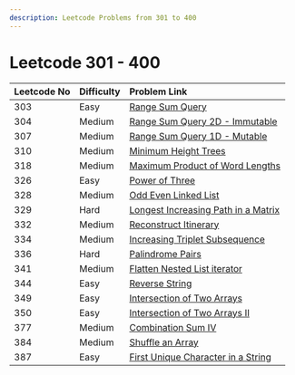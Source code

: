 ```yaml
---
description: Leetcode Problems from 301 to 400
---
```


# Leetcode 301 - 400



| Leetcode No | Difficulty | Problem Link |
| :--- | :--- | :--- |
| 303 | Easy | [Range Sum Query](../difficulty-based-problem-index/leetcode-easy/leetcode-303-range-sum-query-immutable.md) |
| 304 | Medium | [Range Sum Query 2D - Immutable](../difficulty-based-problem-index/leetcode-medium/leetcode-304-range-sum-query-2d-immutable.md) |
| 307 | Medium | [Range Sum Query 1D - Mutable](../difficulty-based-problem-index/leetcode-medium/leetcode-307-range-sum-query-mutable.md) |
| 310 | Medium | [Minimum Height Trees](../difficulty-based-problem-index/leetcode-medium/leetcode-310-minimum-height-trees.md) |
| 318 | Medium | [Maximum Product of Word Lengths](../difficulty-based-problem-index/leetcode-medium/leetcode-318-maximum-product-of-word-lengths.md) |
| 326 | Easy | [Power of Three](../difficulty-based-problem-index/leetcode-easy/leetcode-326-power-of-three.md) |
| 328 | Medium | [Odd Even Linked List](../difficulty-based-problem-index/leetcode-medium/leetcode-328-odd-even-linked-list.md) |
| 329 | Hard | [Longest Increasing Path in a Matrix](../difficulty-based-problem-index/leetcode-hard/leetcode-329-longest-increasing-path-in-a-matrix.md) |
| 332 | Medium | [Reconstruct Itinerary](../difficulty-based-problem-index/leetcode-medium/leetcode-332-reconstruct-itinerary.md) |
| 334 | Medium | [Increasing Triplet Subsequence](../difficulty-based-problem-index/leetcode-medium/leetcode-334-increasing-triplet-subsequence.md) |
| 336 | Hard | [Palindrome Pairs](../difficulty-based-problem-index/leetcode-hard/leetcode-336-palindrome-pairs.md) |
| 341 | Medium | [Flatten Nested List iterator](../difficulty-based-problem-index/leetcode-medium/leetcode-341-flatten-nested-list-iterator.md) |
| 344 | Easy | [Reverse String](../difficulty-based-problem-index/leetcode-easy/leetcode-344-reverse-string.md) |
| 349 | Easy | [Intersection of Two Arrays](../difficulty-based-problem-index/leetcode-easy/leetcode-349-intersection-of-two-arrays.md) |
| 350 | Easy | [Intersection of Two Arrays II](../difficulty-based-problem-index/leetcode-easy/leetcode-350-intersection-of-two-array-ii.md) |
| 377 | Medium | [Combination Sum IV](../difficulty-based-problem-index/leetcode-medium/leetcode-377-combination-sum-iv.md) |
| 384 | Medium | [Shuffle an Array](../difficulty-based-problem-index/leetcode-medium/leetcode-384-shuffle-an-array.md) |
| 387 | Easy | [First Unique Character in a String](../difficulty-based-problem-index/leetcode-easy/leetcode-387-first-unique-character-in-a-string.md) |

